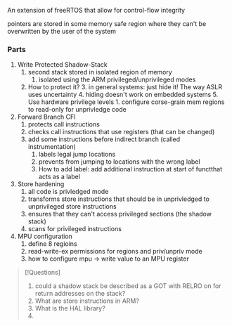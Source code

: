An extension of freeRTOS that allow for control-flow integrity

pointers are stored in some memory safe region where they can't be overwritten by the user of the system

### Parts
1. Write Protected Shadow-Stack
	1. second stack stored in isolated region of memory
		1. isolated using the ARM privileged/unprivileged modes
	2. How to protect it?
		3. in general systems: just hide it! The way ASLR uses uncertainty
		4. hiding doesn't work on embedded systems
		5. Use hardware privilege levels
			1. configure corse-grain mem regions to read-only for unprivledge code
2. Forward Branch CFI
	1. protects call instructions
	2. checks call instructions that use registers (that can be changed)
	3. add some instructions before indirect branch (called instrumentation)
		1. labels legal jump locations
		2. prevents from jumping to locations with the wrong label
		3. How to add label: add additional instruction at start of functthat acts as a label
3. Store hardening
	1. all code is privledged mode
	2. transforms store instructions that should be in unprivledged to unprivileged store instructions
	3. ensures that they can't access privileged sections (the shadow stack)
	4. scans for privileged instructions
4. MPU configuration
	1. define 8 regioins
	2. read-write-ex permissions for regions and priv/unpriv mode
	3. how to configure mpu -> write value to an MPU register


>[!Questions]
> 1. could a shadow stack be described as a GOT with RELRO on for return addresses on the stack?
> 2. What are store instructions in ARM?
> 3. What is the HAL library?
> 4. 